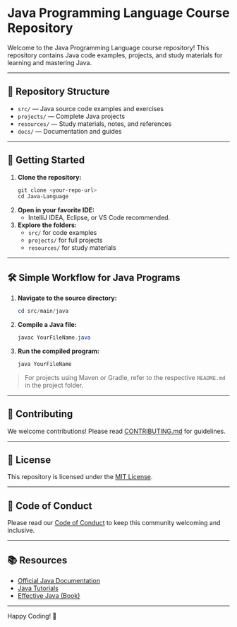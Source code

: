 # Java Programming Language Course Repository

Welcome to the Java Programming Language course repository! This repository contains Java code examples, projects, and study materials for learning and mastering Java.

---

## 📁 Repository Structure

- `src/` — Java source code examples and exercises
- `projects/` — Complete Java projects
- `resources/` — Study materials, notes, and references
- `docs/` — Documentation and guides

---

## 🚀 Getting Started

1. **Clone the repository:**
   ```powershell
   git clone <your-repo-url>
   cd Java-Language
   ```
2. **Open in your favorite IDE:**
   - IntelliJ IDEA, Eclipse, or VS Code recommended.
3. **Explore the folders:**
   - `src/` for code examples
   - `projects/` for full projects
   - `resources/` for study materials

---

## 🛠️ Simple Workflow for Java Programs

1. **Navigate to the source directory:**
   ```powershell
   cd src/main/java
   ```
2. **Compile a Java file:**
   ```powershell
   javac YourFileName.java
   ```
3. **Run the compiled program:**
   ```powershell
   java YourFileName
   ```

> For projects using Maven or Gradle, refer to the respective `README.md` in the project folder.

---

## 🤝 Contributing

We welcome contributions! Please read [CONTRIBUTING.md](CONTRIBUTING.md) for guidelines.

---

## 📄 License

This repository is licensed under the [MIT License](LICENSE).

---

## 💬 Code of Conduct

Please read our [Code of Conduct](CODE_OF_CONDUCT.md) to keep this community welcoming and inclusive.

---

## 📚 Resources

- [Official Java Documentation](https://docs.oracle.com/en/java/)
- [Java Tutorials](https://www.oracle.com/java/technologies/javase/javase-tech-doc.html)
- [Effective Java (Book)](https://www.oreilly.com/library/view/effective-java/9780134686097/)

---

Happy Coding! 🎉